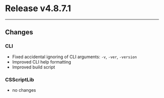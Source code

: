 # Release v4.8.7.1

---

## Changes

### CLI

- Fixed accidental ignoring of CLI arguments: `-v`, `-ver`, `-version`
- Improved CLI help formatting 
- Improved build script

### CSScriptLib

- no changes